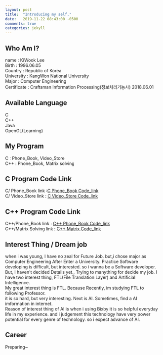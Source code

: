 ```yaml
---
layout: post
title:  "Introducing my self."
date:   2019-11-22 08:43:00 -0500
comments: true
categories: jekyll
---
```


## Who Am I?
name : KiWook Lee<br>
Birth : 1996.06.05<br>
Country : Republic of Korea<br>
University : KangWon National University<br>
Major : Computer Engineering<br>
Certificate : Craftsman Information Processing(정보처리기능사) 2018.06.01

## Available Language
C<br>
C++<br>
Java<br>
OpenGL(Learning)<br>

## My Program
C : Phone_Book, Video_Store<br>C++ : Phone_Book, Matrix solving

## C Program Code Link
C/ Phone_Book link :<a href="https://github.com/wook0605/wook0605.github.io/tree/master/C/Phone_Book">C Phone_Book Code_link</a><br>C/ Video_Store link : <a href="https://github.com/wook0605/wook0605.github.io/tree/master/C/Video_Store">C Video_Store Code_link</a>
 
## C++ Program Code Link
C++/Phone_Book link :  <a href="https://github.com/wook0605/wook0605.github.io/tree/master/C%2B%2B/Phone_Book">C++ Phone_Book Code_link</a><br>C++/Matrix Solving link : <a href="https://github.com/wook0605/wook0605.github.io/tree/master/C%2B%2B/Matrix">C++ Matrix Code_link</a>

## Interest Thing / Dream job
when i was young, I have no zeal for Future Job. but,i chose major as Computer Engineering After Enter a University. Practice Software developing is difficult, but interested. so i wanna be a Software developer.<br> But, I haven't decided Details yet., Trying to manything for decide my job. I have two interest thing, FTL(File Translation Layer) and Artificial Intelligence.<br>My great interest thing is FTL.&nbsp;Because Recently, im studying FTL to following Professor.<br>it is so hard, but very interesting.&nbsp;Next is AI.&nbsp;Sometimes, find a AI imformation in internet.<br> Reason of interest thing of AI is when i using Bixby it is so helpful everyday life in my experience. and i judgement this technology have very power potential for every genre of technology. so i expect advance of AI.

## Career
Preparing~
